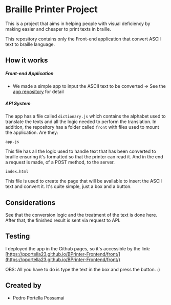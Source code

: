 # Braille Printer Project 
This is a project that aims in helping people with visual deficiency by making easier and cheaper to print texts in braille.

This repository contains only the Front-end application that convert ASCII text to braille language. 


## How it works
##### Front-end Application
* We made a simple app to input the ASCII text to be converted => See the [app repository](https://github.com/pportella23/BPrinter-Frontend) for detail
##### API System
The app has a file called ```dictionary.js``` which contains the alphabet used to translate the texts and all the logic needed to perform the translation. In addition, the repository has a folder called ```front``` with files used to mount the application. Are they:  
```
app.js
```
This file has all the logic used to handle text that has been converted to braille ensuring it's formatted so that the printer can read it. And in the end a request is made, of a POST method, to the server.
```
index.html
```
This file is used to create the page that will be available to insert the ASCII text and convert it. It's quite simple, just a box and a button.

## Considerations
See that the conversion logic and the treatment of the text is done here. After that, the finished result is sent via request to API.

## Testing
I deployed the app in the Github pages, so it's accessible by the link: [https://pportella23.github.io/BPrinter-Frontend/front/](https://pportella23.github.io/BPrinter-Frontend/front/)

OBS: All you have to do is type the text in the box and press the button. :)

## Created by
* Pedro Portella Possamai
